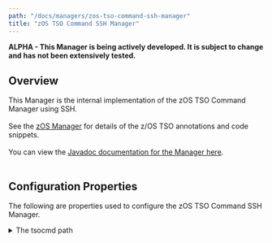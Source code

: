 ```yaml
---
path: "/docs/managers/zos-tso-command-ssh-manager"
title: "zOS TSO Command SSH Manager"
---
```


**ALPHA - This Manager is being actively developed. It is subject to change and has not been extensively tested.**

## Overview
This Manager is the internal implementation of the zOS TSO Command Manager using SSH. <br><br> See the <a href="/docs/managers/zos-manager">zOS Manager</a> for details of the z/OS TSO annotations and  code snippets.<br><br> You can view the <a href="https://javadoc.galasa.dev/dev/galasa/zostso/package-summary.html">Javadoc  documentation for the Manager here</a>. <br><br>





## Configuration Properties

The following are properties used to configure the zOS TSO Command SSH Manager.
 
<details>
<summary>The tsocmd path</summary>

| Property: | The tsocmd path |
| --------------------------------------- | :------------------------------------- |
| Name: | zostsocommand.[imageid].tsocmd.command.path |
| Description: | The path to the tsocmd command |
| Required:  | No |
| Default value: | tsocmd |
| Valid values: | $validValues |
| Examples: | <code>zostsocommand.command.tsocmd.path=tsocmd</code><br> <code>zostsocommand.MFSYSA.tsocmd.command.path=/tools/tsocmd</code> |

</details>
